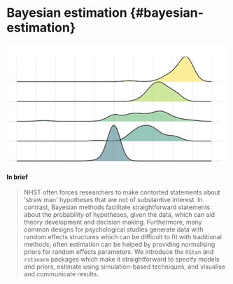 # Bayesian estimation {#bayesian-estimation}



![](images/ridgeplot.png)

#### In brief

> NHST often forces researchers to make contorted statements about 'straw man'
> hypotheses that are not of substantive interest. In contrast, Bayesian methods
> facilitate straightforward statements about the probability of hypotheses, given the
> data, which can aid theory development and decision making. Furthermore, many common
> designs for psychological studies generate data with random effects structures which
> can be difficult to fit with traditional methods; often estimation can be helped by
> providing normalising priors for random effects parameters. We introduce the `RStan`
> and `rstanarm` packages which make it straightforward to specify models and priors,
> estimate using simulation-based techniques, and visualise and communicate results.






